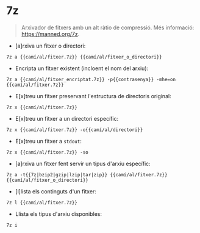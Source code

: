 # 7z

> Arxivador de fitxers amb un alt ràtio de compressió.
> Més informació: <https://manned.org/7z>.

- [a]rxiva un fitxer o directori:

`7z a {{camí/al/fitxer.7z}} {{camí/al/fitxer_o_directori}}`

- Encripta un fitxer existent (incloent el nom del arxiu):

`7z a {{camí/al/fitxer_encriptat.7z}} -p{{contrasenya}} -mhe=on {{camí/al/fitxer.7z}}`

- E[x]treu un fitxer preservant l'estructura de directoris original:

`7z x {{camí/al/fitxer.7z}}`

- E[x]treu un fitxer a un directori específic:

`7z x {{camí/al/fitxer.7z}} -o{{camí/al/directori}}`

- E[x]treu un fitxer a `stdout`:

`7z x {{camí/al/fitxer.7z}} -so`

- [a]rxiva un fitxer fent servir un tipus d'arxiu específic:

`7z a -t{{7z|bzip2|gzip|lzip|tar|zip}} {{camí/al/fitxer.7z}} {{camí/al/fitxer_o_directori}}`

- [l]lista els continguts d'un fitxer:

`7z l {{camí/al/fitxer.7z}}`

- Llista els tipus d'arxiu disponibles:

`7z i`

